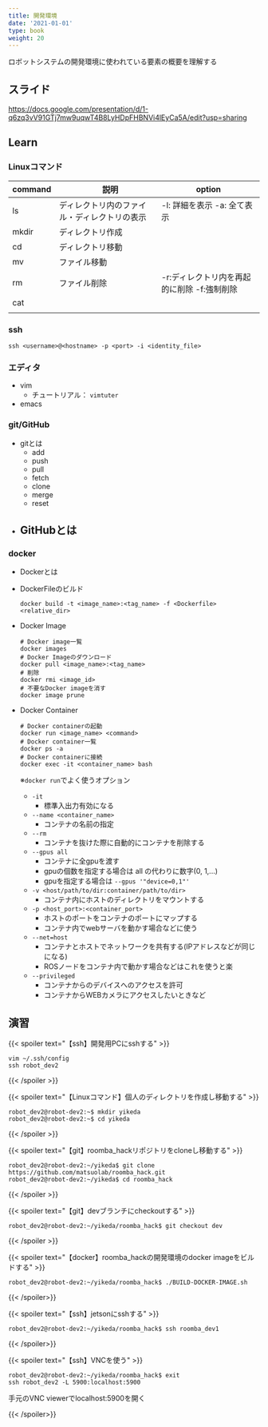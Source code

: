 ```yaml
---
title: 開発環境
date: '2021-01-01'
type: book
weight: 20
---
```


ロボットシステムの開発環境に使われている要素の概要を理解する
<!--more-->

## スライド
https://docs.google.com/presentation/d/1-q6zq3vV91GTj7mw9uqwT4B8LyHDpFHBNVi4lEyCa5A/edit?usp=sharing

## Learn

### Linuxコマンド
| command |　説明 | option |
| ------- | ---- | ------ |
| ls      | ディレクトリ内のファイル・ディレクトリの表示 |  -l: 詳細を表示 -a: 全て表示|
| mkdir   | ディレクトリ作成 |  |
| cd      | ディレクトリ移動 |  |
| mv      | ファイル移動 |  |
| rm      | ファイル削除 | -r:ディレクトリ内を再起的に削除 -f:強制削除 |
| cat     |  |  |
|  |  |  |

### ssh

```
ssh <username>@<hostname> -p <port> -i <identity_file>
```

### エディタ
- vim
    - チュートリアル： `vimtuter`
- emacs

### git/GitHub
- gitとは
    - add
    - push
    - pull
    - fetch
    - clone
    - merge
    - reset
- GitHubとは
    - 

### docker
- Dockerとは

- DockerFileのビルド
    ```
    docker build -t <image_name>:<tag_name> -f <Dockerfile> <relative_dir>
    ```

- Docker Image
    ```
    # Docker image一覧
    docker images
    # Docker Imageのダウンロード
    docker pull <image_name>:<tag_name>
    # 削除
    docker rmi <image_id>
    # 不要なDocker imageを消す
    docker image prune
    ```

- Docker Container
    ```
    # Docker containerの起動
    docker run <image_name> <command>
    # Docker container一覧
    docker ps -a
    # Docker containerに接続
    docker exec -it <container_name> bash
    ```

    ※`docker run`でよく使うオプション
    - `-it` 
        - 標準入出力有効になる
    - `--name <container_name>`
        - コンテナの名前の指定
    - `--rm`
        - コンテナを抜けた際に自動的にコンテナを削除する
    - `--gpus all`
        - コンテナに全gpuを渡す
        - gpuの個数を指定する場合は all の代わりに数字(0, 1,...)
        - gpuを指定する場合は `--gpus '"device=0,1"'`
    - `-v <host/path/to/dir:container/path/to/dir>`
        - コンテナ内にホストのディレクトリをマウントする
    - `-p <host_port>:<container_port>`
        - ホストのポートをコンテナのポートにマップする
        - コンテナ内でwebサーバを動かす場合などに使う
    - `--net=host`
        - コンテナとホストでネットワークを共有する(IPアドレスなどが同じになる)
        - ROSノードをコンテナ内で動かす場合などはこれを使うと楽
    - `--privileged`
        - コンテナからのデバイスへのアクセスを許可
        - コンテナからWEBカメラにアクセスしたいときなど



## 演習

{{< spoiler text="【ssh】開発用PCにsshする" >}}
```shell
vim ~/.ssh/config
ssh robot_dev2
```
{{< /spoiler >}}

{{< spoiler text="【Linuxコマンド】個人のディレクトリを作成し移動する" >}}

```shell
robot_dev2@robot-dev2:~$ mkdir yikeda
robot_dev2@robot-dev2:~$ cd yikeda
```
{{< /spoiler >}}

{{< spoiler text="【git】roomba_hackリポジトリをcloneし移動する" >}}

```shell
robot_dev2@robot-dev2:~/yikeda$ git clone https://github.com/matsuolab/roomba_hack.git
robot_dev2@robot-dev2:~/yikeda$ cd roomba_hack
```
{{< /spoiler >}}

{{< spoiler text="【git】devブランチにcheckoutする" >}}

```shell
robot_dev2@robot-dev2:~/yikeda/roomba_hack$ git checkout dev
```
{{< /spoiler >}}

{{< spoiler text="【docker】roomba_hackの開発環境のdocker imageをビルドする" >}}

```
robot_dev2@robot-dev2:~/yikeda/roomba_hack$ ./BUILD-DOCKER-IMAGE.sh
```
{{< /spoiler>}}


{{< spoiler text="【ssh】jetsonにsshする" >}}
```shell
robot_dev2@robot-dev2:~/yikeda/roomba_hack$ ssh roomba_dev1
```

{{< /spoiler>}}

{{< spoiler text="【ssh】VNCを使う" >}}
```shell
robot_dev2@robot-dev2:~/yikeda/roomba_hack$ exit
ssh robot_dev2 -L 5900:localhost:5900
```
手元のVNC viewerでlocalhost:5900を開く

{{< /spoiler>}}

